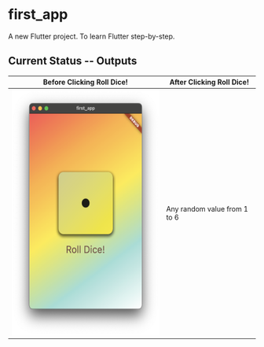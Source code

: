 # first_app

A new Flutter project. To learn Flutter step-by-step.

## Current Status -- Outputs

|Before Clicking Roll Dice! | After Clicking Roll Dice! |
---------------------------|---------------------------
|<img src="output_images/TextButton-styled.png" alt="Before Clicking Roll Dice" height="500"> | Any random value from 1 to 6 |
